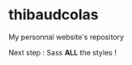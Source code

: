 thibaudcolas
============

My personnal website's repository

Next step : Sass __ALL__ the styles !
